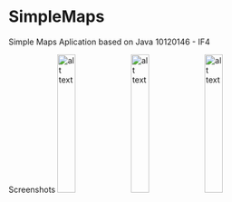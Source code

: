 # SimpleMaps
 Simple Maps Aplication based on Java
 10120146 - IF4

Screenshots
<img src="https://github.com/mulkyh22/SimpleMaps/assets/109424730/d2d95c37-f3b5-4117-a357-54f122af4d15" alt="alt text" width="25%">
<img src="https://github.com/mulkyh22/SimpleMaps/assets/109424730/4a681a65-5464-431d-8a65-61100651796f" alt="alt text" width="25%">
<img src="https://github.com/mulkyh22/SimpleMaps/assets/109424730/3b2ddb87-4897-4304-8485-a70be94cd3b5" alt="alt text" width="25%">
